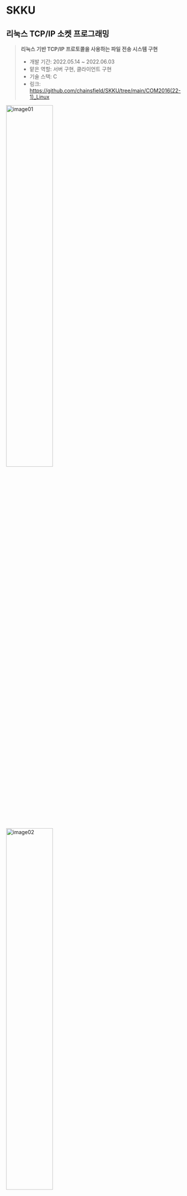 # SKKU

## 리눅스 TCP/IP 소켓 프로그래밍
> **리눅스 기반 TCP/IP 프로토콜을 사용하는 파일 전송 시스템 구현**
> - 개발 기간: 2022.05.14 ~ 2022.06.03
> - 맡은 역할: 서버 구현, 클라이언트 구현
> - 기술 스택: C
> - 링크: https://github.com/chainsfield/SKKU/tree/main/COM2016(22-1)_Linux

<img width="50%" alt="image01" src="https://github.com/chainsfield/SKKU/assets/50831615/8c87fd7e-2c76-4ebe-851c-190e0d129470">
<br>
<img width="50%" alt="image02" src="https://github.com/chainsfield/SKKU/assets/50831615/f0d734bf-2772-4738-98e4-d448b3152313">

구현 및 코드 설명
- 전송할 때 패킷 크기를 8,192 bytes로 설정함

|서버/클라이언트|활동|
|---|---|
|서버|실행할 때 포트 번호와 파일 이름을 인자로 받음|
|클라이언트|실행할 때 서버 IP와 포트 번호를 인자로 받음|
|서버|getsockopt()으로 서버 입출력 버퍼 사이즈 확인 후 출력 <br> getsockopt(serv_sock, SOL_SOCKET, SO_SNDBUF, &bsize, (socklen_t *)&rn); <br> getsockopt()으로 클라이언트 입출력 버퍼 사이즈 확인 후 출력 <br> getsockopt(clnt_sock, SOL_SOCKET, SO_SNDBUF, &bsize3, (socklen_t *)&rn3);|
|클라이언트|연결 확인을 위한 message[]="Hello server“를 write()로 서버에 전송|
|서버|message를 read()로 읽어와 Message from client : Hello server로 출력 <br> 전송할 파일인 video.mp4의 크기를 클라이언트에 전송 <br> write(clnt_sock, &conv_filesize, sizeof(filesize));|
|클라이언트|전송받은 video.mp4의 크기를 출력 <br> printf("Original file size : %ld bytes\n", filesize);|
|서버|지금까지 보낸 파일 사이즈의 합계인 nsize가 전체 파일사이즈가 되기 전까지 <br> - while(nsize != filesize){ <br> 파일 전송 <br> int fpsize = fread(buf, 1, BUFSIZE, file); <br> nsize += fpsize; <br> write(clnt_sock, buf, fpsize);|
|클라이언트|전송을 시작한 후 수신한 패킷의 바이트가 0이 아닌 동안 파일을 전송받으며 - while(nbyte!=0){ <br> 버퍼가 찰 때마다 파일에 씀 <br> nbyte = read(serv_sock, buf, bufsize); <br> fwrite(buf, sizeof(char), nbyte, file);|
|서버|소켓 종료|
|클라이언트|소켓 종료|
|클라이언트|파일이 모두 전송되면 전송에 걸린 시간 출력, 시간 확인은 time.h 이용 <br> printf("Elapsed transmission time : %.5lf\n", (double)(end - start) / CLOCKS_PER_SEC); <br> 전송받은 파일 사이즈 확인 후 앞에서 확인한 파일 사이즈와 같거나 다르면 문구 출력 <br> if(filesize == recvfilesize)printf("Each file size from server and client matches!\n"); <br> else printf("Each file size from server and client do not match.. Try again\n");|
